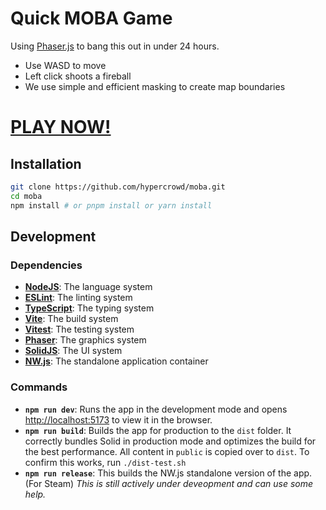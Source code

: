 # Quick MOBA Game

Using [Phaser.js](https://phaser.io/) to bang this out in under 24 hours.

* Use WASD to move
* Left click shoots a fireball
* We use simple and efficient masking to create map boundaries

# [PLAY NOW!](https://hypercrowd.github.io/moba/dist/index.html)

## Installation

```bash
git clone https://github.com/hypercrowd/moba.git
cd moba
npm install # or pnpm install or yarn install
```

## Development

### Dependencies

* **[NodeJS](https://nodejs.org/en/learn/getting-started/introduction-to-nodejs)**: The language system
* **[ESLint](https://eslint.org/docs/latest/use/getting-started)**: The linting system
* **[TypeScript](https://www.npmjs.com/package/typescript)**: The typing system
* **[Vite](https://vite.dev/guide/)**: The build system
* **[Vitest](https://vitest.dev/guide/)**: The testing system
* **[Phaser](https://phaser.io/tutorials/getting-started-phaser3)**: The graphics system
* **[SolidJS](https://www.solidjs.com/guides/getting-started)**: The UI system
* **[NW.js](https://nwjs.readthedocs.io/en/latest/For%20Users/Getting%20Started/)**: The standalone application container

### Commands

* **`npm run dev`**: Runs the app in the development mode and opens [http://localhost:5173](http://localhost:5173) to view it in the browser.
* **`npm run build`**: Builds the app for production to the `dist` folder. It correctly bundles Solid in production mode and optimizes the build for the best performance.  All content in `public` is copied over to `dist`.  To confirm this works, run `./dist-test.sh`
* **`npm run release`**: This builds the NW.js standalone version of the app.  (For Steam)  _This is still actively under deveopment and can use some help._

